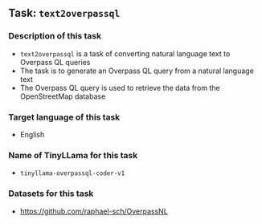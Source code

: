 ## Task: `text2overpassql`

### Description of this task

- `text2overpassql` is a task of converting natural language text to Overpass QL queries
- The task is to generate an Overpass QL query from a natural language text
- The Overpass QL query is used to retrieve the data from the OpenStreetMap database

### Target language of this task

- English

### Name of TinyLLama for this task

- `tinyllama-overpassql-coder-v1`

### Datasets for this task

- https://github.com/raphael-sch/OverpassNL
